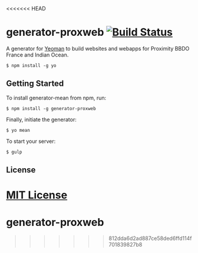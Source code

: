 <<<<<<< HEAD
# generator-proxweb [![Build Status](https://secure.travis-ci.org/proximitybbdofrance/generator-proxweb.png?branch=master)](https://travis-ci.org/proximitybbdofrance/generator-proxweb)

A generator for [Yeoman](http://yeoman.io) to build websites and webapps for Proximity BBDO France and Indian Ocean.

```
$ npm install -g yo
```

## Getting Started

To install generator-mean from npm, run:

```
$ npm install -g generator-proxweb
```

Finally, initiate the generator:

```
$ yo mean
```

To start your server:

```
$ gulp
```

## License

[MIT License](http://en.wikipedia.org/wiki/MIT_License)
=======
# generator-proxweb
>>>>>>> 812dda6d2ad887ce58ded6ffd114f701839827b8
